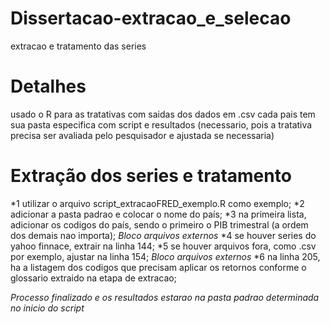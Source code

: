 # Dissertacao-extracao_e_selecao
extracao e tratamento das series

# Detalhes
usado o R para as tratativas com saidas dos dados em .csv
cada pais tem sua pasta especifica com script e resultados (necessario, pois a tratativa precisa ser avaliada pelo pesquisador e ajustada se necessaria)

# Extração dos series e tratamento
*1 utilizar o arquivo script_extracaoFRED_exemplo.R como exemplo;
*2 adicionar a pasta padrao e colocar o nome do país;
*3 na primeira lista, adicionar os codigos do país, sendo o primeiro o PIB trimestral (a ordem dos demais nao importa);
*Bloco arquivos externos*
*4 se houver series do yahoo finnace, extrair na linha 144;
*5 se houver arquivos fora, como .csv por exemplo, ajustar na linha 154;
*Bloco arquivos externos*
*6 na linha 205, ha a listagem dos codigos que precisam aplicar os retornos conforme o glossario extraido na etapa de extracao;

*Processo finalizado e os resultados estarao na pasta padrao determinada no inicio do script*
